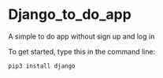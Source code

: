 # Django_to_do_app
A simple to do app without sign up and log in

To get started, type this in the command line:
```Shell
pip3 install django
```
